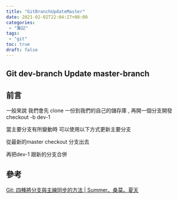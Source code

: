 ```yaml
---
title: "GitBranchUpdateMaster"
date: 2021-02-02T22:04:27+08:00
categories:
 - "筆記"
tags:
 - "git"
toc: true
draft: false
---
```


## Git dev-branch Update master-branch

<!--more-->

## 前言

一般來說 我們會先 clone 一份到我們的自己的儲存庫 , 再開一個分支開發 checkout -b dev-1 

當主要分支有所變動時 可以使用以下方式更新主要分支

從最新的master checkout 分支出去

再把dev-1  跟新的分支合併

## 參考

[Git: 四種將分支與主線同步的方法 | Summer。桑莫。夏天](https://cythilya.github.io/2018/06/19/git-merge-branch-into-master/)
